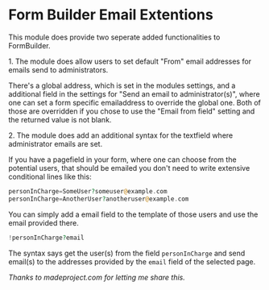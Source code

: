 # Form Builder Email Extentions

This module does provide two seperate added functionalities to FormBuilder. 

1\. The module does allow users to set default "From" email addresses for emails send to administrators.

There's a global address, which is set in the modules settings, and a additional field in the settings for "Send an email to administrator(s)", where one can set a form specific emailaddress to override the global one. Both of those are overridden if you chose to use the "Email from field" setting and the returned value is not blank.

2\. The module does add an additional syntax for the textfield where administrator emails are set. 

If you have a pagefield in your form, where one can choose from the potential users, that should be emailed you don't need to write extensive conditional lines like this:

```php
personInCharge=SomeUser?someuser@example.com
personInCharge=AnotherUser?anotheruser@example.com
```

You can simply add a email field to the template of those users and use the email provided there.

```php
!personInCharge?email
```

The syntax says get the user(s) from the field `personInCharge` and send email(s) to the addresses provided by the `email` field of the selected page.

*Thanks to madeproject.com for letting me share this.*